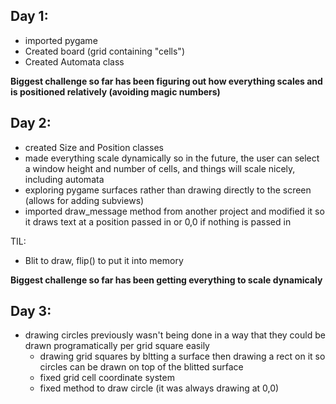 ## Day 1: 

* imported pygame
* Created board (grid containing "cells")
* Created Automata class

**Biggest challenge so far has been figuring out how everything scales and is positioned relatively (avoiding magic numbers)**

## Day 2:

* created Size and Position classes
* made everything scale dynamically so in the future, the user can select a window height and number of cells, and things will scale nicely, including automata
* exploring pygame surfaces rather than drawing directly to the screen (allows for adding subviews)
* imported draw_message method from another project and modified it so it draws text at a position passed in or 0,0 if nothing is passed in

TIL:

* Blit to draw, flip() to put it into memory

**Biggest challenge so far has been getting everything to scale dynamicaly**

## Day 3:

* drawing circles previously wasn't being done in a way that they could be drawn programatically per grid square easily
    * drawing grid squares by bltting a surface then drawing a rect on it so circles can be drawn on top of the blitted surface
    * fixed grid cell coordinate system
    * fixed method to draw circle (it was always drawing at 0,0)